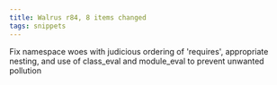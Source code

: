 ```yaml
---
title: Walrus r84, 8 items changed
tags: snippets
---
```


Fix namespace woes with judicious ordering of 'requires', appropriate nesting, and use of class\_eval and module\_eval to prevent unwanted pollution
